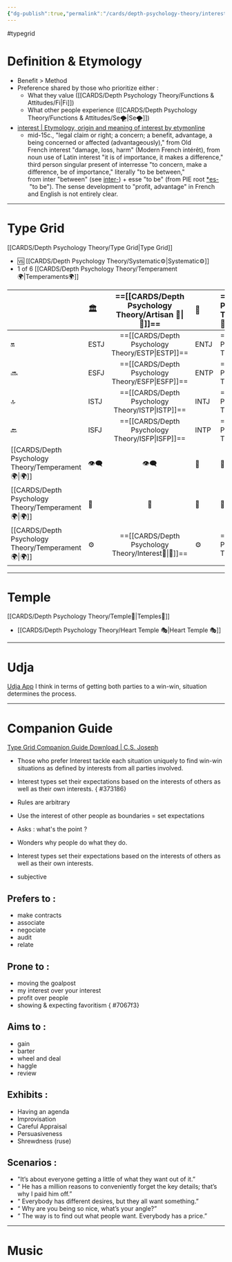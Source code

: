 ```yaml
---
{"dg-publish":true,"permalink":"/cards/depth-psychology-theory/interest/","created":"2023-01-01T13:12:17.828+01:00","updated":"2023-04-27T14:24:32.456+02:00"}
---
```


#typegrid 

# Definition & Etymology 
- Benefit > Method  
- Preference shared by those who prioritize either : 
	- What they value ([[CARDS/Depth Psychology Theory/Functions & Attitudes/Fi\|Fi]])
	- What other people experience ([[CARDS/Depth Psychology Theory/Functions & Attitudes/Se🌪️\|Se🌪️]])
- [interest | Etymology, origin and meaning of interest by etymonline](https://www.etymonline.com/word/interest?ref=etymonline_crossreference#etymonline_v_9399)
	- mid-15c., "legal claim or right; a concern; a benefit, advantage, a being concerned or affected (advantageously)," from Old French interest "damage, loss, harm" (Modern French intérêt), from noun use of Latin interest "it is of importance, it makes a difference," third person singular present of interresse "to concern, make a difference, be of importance," literally "to be between," from inter "between" (see [inter-](https://www.etymonline.com/word/inter-?ref=etymonline_crossreference "Etymology, meaning and definition of inter- ")) + esse "to be" (from PIE root [*es-](https://www.etymonline.com/word/*es-?ref=etymonline_crossreference "Etymology, meaning and definition of *es- ") "to be"). The sense development to "profit, advantage" in French and English is not entirely clear.
---
# Type Grid 
[[CARDS/Depth Psychology Theory/Type Grid\|Type Grid]]
- 🆚 [[CARDS/Depth Psychology Theory/Systematic⚙️\|Systematic⚙️]] 
- 1 of 6 [[CARDS/Depth Psychology Theory/Temperament🌍\|Temperaments🌍]] 

|                      | <font size="4">  🏛️ </font>   |  <font size="4"> ==[[CARDS/Depth Psychology Theory/Artisan 🧰\|🧰]]==</font>   | <font size="4">   🔮 </font> | <font size="4">   ==[[CARDS/Depth Psychology Theory/Idealist🦄\|🦄]]==  </font>    |  💬                       |    💬|    💬                     |
|:-------------------- |:--------------------- |:---------------------:|:------------------------- |:--------------------- |:--------------------- |:-------------------------- |:--------------------- |
| 🔛  | ESTJ   |        ==[[CARDS/Depth Psychology Theory/ESTP\|ESTP]]==         |   ENTJ                 |   ==[[CARDS/Depth Psychology Theory/ENFJ\|ENFJ]]==                | ➡️      | 👋       | 🏆     |
| 🔜    |ESFJ          |     ==[[CARDS/Depth Psychology Theory/ESFP\|ESFP]]==    |   ENTP                  |   ==[[CARDS/Depth Psychology Theory/ENFP\|ENFP]]==                | ↪️ | 👋       | 🏃‍♂️ |
| 🔝  | ISTJ  |      ==[[CARDS/Depth Psychology Theory/ISTP\|ISTP]]==    |   INTJ              |   ==[[CARDS/Depth Psychology Theory/INFJ\|INFJ]]==                | ➡️      | 🧘‍♂️ | 🏃‍♂️ | 🔙 | 
|  🔙  | ISFJ         |        ==[[CARDS/Depth Psychology Theory/ISFP\|ISFP]]==     |   INTP                   |    ==[[CARDS/Depth Psychology Theory/INFP\|INFP]]==                 | ↪️ |  🧘‍♂️  | 🏆     |
|   [[CARDS/Depth Psychology Theory/Temperament🌍\|🌍]]                      | 👁️‍🗨️ | 👁️‍🗨️ |  🧲         |  🧲     |                       |                            |                       |
|   [[CARDS/Depth Psychology Theory/Temperament🌍\|🌍]]                     | 🐜 | 🦊  |  🦊        | 🐜 |                       |                            |                       |
|   [[CARDS/Depth Psychology Theory/Temperament🌍\|🌍]]                      | ⚙️  |  ==[[CARDS/Depth Psychology Theory/Interest👀\|👀]]==   | ⚙️      | ==[[CARDS/Depth Psychology Theory/Interest👀\|👀]]==   |                       |                            |                       |

---
# Temple 
[[CARDS/Depth Psychology Theory/Temple🙏\|Temples🙏]] 
- [[CARDS/Depth Psychology Theory/Heart Temple 🎭\|Heart Temple 🎭]] 

---
# Udja
[Udja App](https://www.udja.app/#/)
I think in terms of getting both parties to a win-win, situation determines the process.

---
# Companion Guide 
[Type Grid Companion Guide Download | C.S. Joseph](https://csjoseph.life/type-grid-companion-guide-download/)

- Those who prefer Interest tackle each situation uniquely to find win-win situations as defined by interests from all parties involved.
- Interest types set their expectations based on the interests of others as well as their own interests.
{ #373186}

- Rules are arbitrary
- Use the interest of other people as boundaries = set expectations
- Asks : what's the point ? 
- Wonders why people do what they do. 
- Interest types set their expectations based on the interests of others as well as their own interests.
- subjective 

## **Prefers to :** 
- make contracts
- associate
- negociate
- audit
- relate

## **Prone to :**
- moving the goalpost
- my interest over your interest
- profit over people
- showing & expecting favoritism
{ #7067f3}


## **Aims to :**
- gain
- barter
- wheel and deal
- haggle
- review

## **Exhibits** : 
- Having an agenda 
- Improvisation
- Careful Appraisal 
- Persuasiveness
- Shrewdness (ruse)

## **Scenarios :**
- "It’s about everyone getting a little of what they want out of it.”
- “ He has a million reasons to conveniently forget the key details; that’s why I paid him off.”
- “ Everybody has different desires, but they all want something.”
- “ Why are you being so nice, what’s your angle?”
- “ The way is to find out what people want. Everybody has a price.”

---
# Music